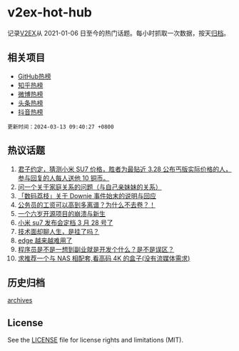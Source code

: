 # v2ex-hot-hub

 记录[V2EX](https://www.v2ex.com/)从 2021-01-06 日至今的热门话题。每小时抓取一次数据，按天[归档](archives)。
 
 ## 相关项目

- [GitHub热榜](https://github.com/it985/github-hot-hub)
- [知乎热榜](https://github.com/it985/zhihu-hot-hub)
- [微博热榜](https://github.com/it985/weibo-hot-hub)
- [头条热榜](https://github.com/it985/toutiao-hot-hub)
- [抖音热榜](https://github.com/it985/douyin-hot-hub)


 `更新时间：2024-03-13 09:40:27 +0800`

## 热议话题

1. [君子约定，猜测小米 SU7 价格，胜者为最贴近 3.28 公布丐版实际价格的人，参与回复的人每人送他 10 铜币。](https://www.v2ex.com/t/1022863)
1. [问一个关于家庭关系的问题（与自己亲妹妹的关系）](https://www.v2ex.com/t/1022861)
1. [「数码荔枝」关于 Downie 事件始末的说明与回应](https://www.v2ex.com/t/1022882)
1. [公务员的工资可以高到多离谱？为什么不去卷？！](https://www.v2ex.com/t/1022816)
1. [一个六岁开源项目的崩溃与新生](https://www.v2ex.com/t/1022766)
1. [小米 su7 发布会定档 3 月 28 号了](https://www.v2ex.com/t/1022756)
1. [技术面却聊人生，是挂了吗？](https://www.v2ex.com/t/1022928)
1. [edge 越来越难用了](https://www.v2ex.com/t/1022771)
1. [程序员是不是一想到副业就是开发个什么？是不是误区？](https://www.v2ex.com/t/1022796)
1. [求推荐一个与 NAS 相配套,看高码 4K 的盒子(没有流媒体需求)](https://www.v2ex.com/t/1022752)

## 历史归档

[archives](archives)

## License

See the [LICENSE](LICENSE) file for license rights and limitations (MIT).
